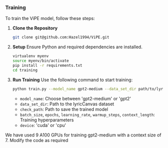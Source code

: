 ### Training
To train the ViPE model, follow these steps:

1. **Clone the Repository**
   ```bash
   git clone git@github.com:Hazel1994/ViPE.git
   ```
2. **Setup**
   Ensure Python and required dependencies are installed.
   ```bash
   virtualenv myenv
   source myenv/bin/activate
   pip install -r requirements.txt
   cd training
   ```

3. **Run Training**
   Use the following command to start training:
   ```bash
   python train.py --model_name gpt2-medium --data_set_dir path/to/lyric_canvas.csv --check_path /save/vipe/here/ --batch_size 32 --epochs 5 --context_length 7 
   ```
   
   - `model_name`: Choose between 'gpt2-medium' or 'gpt2'
   - `data_set_dir`: Path to the lyricCanvas dataset
   - `check_path`: Path to save the trained model
   - `batch_size`, `epochs`, `learning_rate`, `warmup_steps`, `context_length`: Training hyperparameters
   - `device`: 'cuda' or 'cpu'

We have used 9 A100 GPUs for training gpt2-medium with a context size of 7. Modify the code as required
